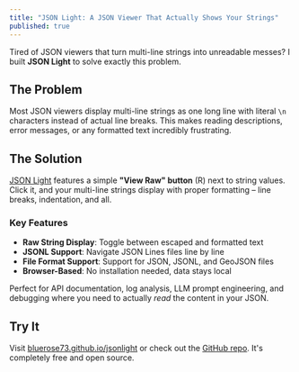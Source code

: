 ```yaml
---
title: "JSON Light: A JSON Viewer That Actually Shows Your Strings"
published: true
---
```


Tired of JSON viewers that turn multi-line strings into unreadable messes? I built **JSON Light** to solve exactly this problem.

## The Problem

Most JSON viewers display multi-line strings as one long line with literal `\n` characters instead of actual line breaks. This makes reading descriptions, error messages, or any formatted text incredibly frustrating.

## The Solution

[JSON Light](https://bluerose73.github.io/jsonlight/) features a simple **"View Raw" button** (R) next to string values. Click it, and your multi-line strings display with proper formatting – line breaks, indentation, and all.

### Key Features

- **Raw String Display**: Toggle between escaped and formatted text
- **JSONL Support**: Navigate JSON Lines files line by line  
- **File Format Support**: Support for JSON, JSONL, and GeoJSON files
- **Browser-Based**: No installation needed, data stays local

Perfect for API documentation, log analysis, LLM prompt engineering, and debugging where you need to actually *read* the content in your JSON.

## Try It

Visit [bluerose73.github.io/jsonlight](https://bluerose73.github.io/jsonlight/) or check out the [GitHub repo](https://github.com/bluerose73/jsonlight). It's completely free and open source.

